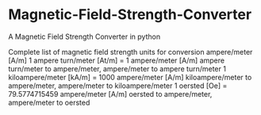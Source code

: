 # Magnetic-Field-Strength-Converter
A Magnetic Field Strength Converter in python

Complete list of magnetic field strength units for conversion
ampere/meter [A/m]
1 ampere turn/meter [At/m] = 1 ampere/meter [A/m]
ampere turn/meter to ampere/meter,   ampere/meter to ampere turn/meter
1 kiloampere/meter [kA/m] = 1000 ampere/meter [A/m]
kiloampere/meter to ampere/meter,   ampere/meter to kiloampere/meter
1 oersted [Oe] = 79.5774715459 ampere/meter [A/m]
oersted to ampere/meter,   ampere/meter to oersted
